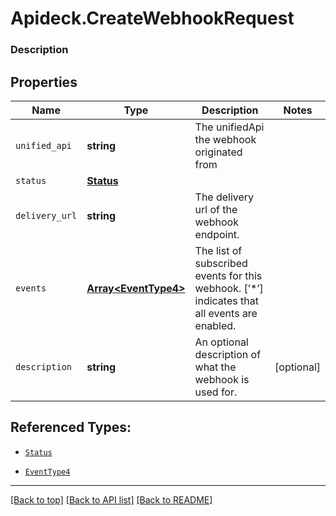 # Apideck.CreateWebhookRequest

### Description

## Properties
Name | Type | Description | Notes
------------ | ------------- | ------------- | -------------
`unified_api` | **string** | The unifiedApi the webhook originated from | 
`status` | [**Status**](Status.md) |  | 
`delivery_url` | **string** | The delivery url of the webhook endpoint. | 
`events` | [**Array&lt;EventType4&gt;**](EventType4.md) | The list of subscribed events for this webhook. [’*’] indicates that all events are enabled. | 
`description` | **string** | An optional description of what the webhook is used for. | [optional] 





## Referenced Types:

* [`Status`](Status.md)

* [`EventType4`](EventType4.md)


---

[[Back to top]](#) [[Back to API list]](../../../../README.md#documentation-for-api-endpoints) [[Back to README]](../../../../README.md)


